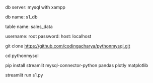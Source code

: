 db server: mysql with xampp

db name: s1_db

table name: sales_data

username: root
password: 
host: localhost


git clone https://github.com/codingacharya/pythonmysql.git

cd pythonmysql

pip install streamlit mysql-connector-python pandas plotly matplotlib

streamlit run s1.py
